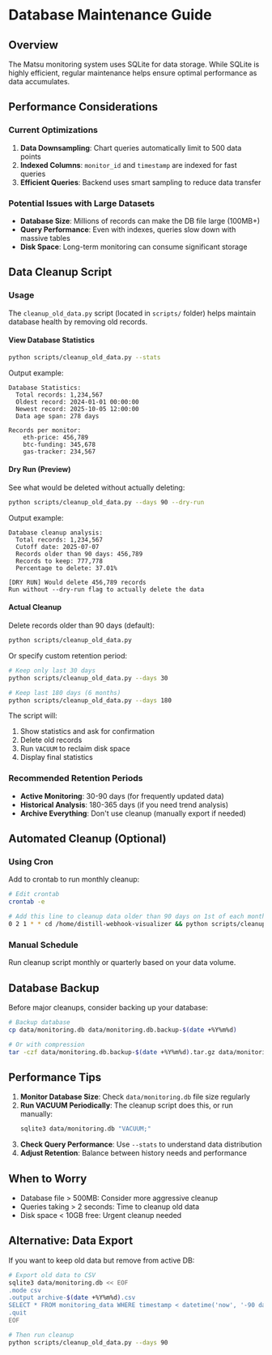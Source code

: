 # Database Maintenance Guide

## Overview

The Matsu monitoring system uses SQLite for data storage. While SQLite is highly efficient, regular maintenance helps ensure optimal performance as data accumulates.

## Performance Considerations

### Current Optimizations

1. **Data Downsampling**: Chart queries automatically limit to 500 data points
2. **Indexed Columns**: `monitor_id` and `timestamp` are indexed for fast queries
3. **Efficient Queries**: Backend uses smart sampling to reduce data transfer

### Potential Issues with Large Datasets

- **Database Size**: Millions of records can make the DB file large (100MB+)
- **Query Performance**: Even with indexes, queries slow down with massive tables
- **Disk Space**: Long-term monitoring can consume significant storage

## Data Cleanup Script

### Usage

The `cleanup_old_data.py` script (located in `scripts/` folder) helps maintain database health by removing old records.

#### View Database Statistics

```bash
python scripts/cleanup_old_data.py --stats
```

Output example:
```
Database Statistics:
  Total records: 1,234,567
  Oldest record: 2024-01-01 00:00:00
  Newest record: 2025-10-05 12:00:00
  Data age span: 278 days

Records per monitor:
    eth-price: 456,789
    btc-funding: 345,678
    gas-tracker: 234,567
```

#### Dry Run (Preview)

See what would be deleted without actually deleting:

```bash
python scripts/cleanup_old_data.py --days 90 --dry-run
```

Output example:
```
Database cleanup analysis:
  Total records: 1,234,567
  Cutoff date: 2025-07-07
  Records older than 90 days: 456,789
  Records to keep: 777,778
  Percentage to delete: 37.01%

[DRY RUN] Would delete 456,789 records
Run without --dry-run flag to actually delete the data
```

#### Actual Cleanup

Delete records older than 90 days (default):

```bash
python scripts/cleanup_old_data.py
```

Or specify custom retention period:

```bash
# Keep only last 30 days
python scripts/cleanup_old_data.py --days 30

# Keep last 180 days (6 months)
python scripts/cleanup_old_data.py --days 180
```

The script will:
1. Show statistics and ask for confirmation
2. Delete old records
3. Run `VACUUM` to reclaim disk space
4. Display final statistics

### Recommended Retention Periods

- **Active Monitoring**: 30-90 days (for frequently updated data)
- **Historical Analysis**: 180-365 days (if you need trend analysis)
- **Archive Everything**: Don't use cleanup (manually export if needed)

## Automated Cleanup (Optional)

### Using Cron

Add to crontab to run monthly cleanup:

```bash
# Edit crontab
crontab -e

# Add this line to cleanup data older than 90 days on 1st of each month at 2 AM
0 2 1 * * cd /home/distill-webhook-visualizer && python scripts/cleanup_old_data.py --days 90 > logs/cleanup.log 2>&1
```

### Manual Schedule

Run cleanup script monthly or quarterly based on your data volume.

## Database Backup

Before major cleanups, consider backing up your database:

```bash
# Backup database
cp data/monitoring.db data/monitoring.db.backup-$(date +%Y%m%d)

# Or with compression
tar -czf data/monitoring.db.backup-$(date +%Y%m%d).tar.gz data/monitoring.db
```

## Performance Tips

1. **Monitor Database Size**: Check `data/monitoring.db` file size regularly
2. **Run VACUUM Periodically**: The cleanup script does this, or run manually:
   ```bash
   sqlite3 data/monitoring.db "VACUUM;"
   ```
3. **Check Query Performance**: Use `--stats` to understand data distribution
4. **Adjust Retention**: Balance between history needs and performance

## When to Worry

- Database file > 500MB: Consider more aggressive cleanup
- Queries taking > 2 seconds: Time to cleanup old data
- Disk space < 10GB free: Urgent cleanup needed

## Alternative: Data Export

If you want to keep old data but remove from active DB:

```bash
# Export old data to CSV
sqlite3 data/monitoring.db << EOF
.mode csv
.output archive-$(date +%Y%m%d).csv
SELECT * FROM monitoring_data WHERE timestamp < datetime('now', '-90 days');
.quit
EOF

# Then run cleanup
python scripts/cleanup_old_data.py --days 90
```
